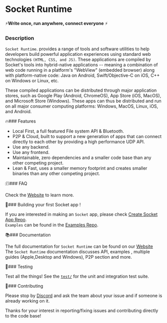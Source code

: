# Socket Runtime
                                             
⚡__Write once, run anywhere, connect everyone__ ⚡


### Description

`Socket Runtime`. provides a range of tools and software utilities to help developers build powerful application experiences using standard web technologies `(HTML, CSS, and JS)`. These applications are compiled by Socket's tools into hybrid-native applications -- meaning a combination of web code running in a platform's "WebView" (embedded browser) along with platform-native code: Java on Android, Swift/Objective-C on iOS, C++ on Windows or Linux, etc.

These compiled applications can be distributed through major application stores, such as Google Play (Android, ChromeOS), App Store (iOS, MacOS), and Microsoft Store (Windows). These apps can thus be distributed and run on all major consumer computing platforms: Windows, MacOS, Linux, iOS, and Android.

🔥### Features

* Local First, a full featured File system API & Bluetooth.
* P2P & Cloud, built to support a new generation of apps that can connect directly to each other by providing a high performance UDP API.
* Use any backend.
* Use any frontend.
* Maintainable, zero dependencies and a smaller code base than any other competing project.
* Lean & Fast, uses a smaller memory footprint and creates smaller binaries than any other competing project.

🗊### FAQ

Check the [Website](https://sockets.sh/) to learn more.
 <!--we can Kyle's FAQ here, I read it yesterday and it's perfect  -->

 
🧱### Building your first Socket app !

If you are interested in making an `Socket` app, please check [Create Socket App Repo](https://github.com/socketsupply/create-socket-app).  
`Examples` can be found in the [Examples Repo](https://github.com/socketsupply/socket-examples).  


📚### Documentation

The full documentation for `Socket Runtime` can be found on our [Website](https://sockets.sh/)  
The `Socket Runtime` documentation discusses API, examples , multiple guides (Apple,Desktop and Windows), P2P section and more.


🧪### Testing

Test all the things! See the [`test/`](test/) for the unit and integration test suite.

🙏### Contributing

Please stop by [Discord](https://discord.com/invite/YPV32gKCsH) and ask the team about your issue and if someone is already working on it.  

Thanks for your interest in reporting/fixing issues and contributing directly to the code base!
